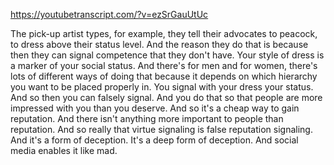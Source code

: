 https://youtubetranscript.com/?v=ezSrGauUtUc

 The pick-up artist types, for example, they tell their advocates to peacock, to dress above their status level. And the reason they do that is because then they can signal competence that they don't have. Your style of dress is a marker of your social status. And there's for men and for women, there's lots of different ways of doing that because it depends on which hierarchy you want to be placed properly in. You signal with your dress your status. And so then you can falsely signal. And you do that so that people are more impressed with you than you deserve. And so it's a cheap way to gain reputation. And there isn't anything more important to people than reputation. And so really that virtue signaling is false reputation signaling. And it's a form of deception. It's a deep form of deception. And social media enables it like mad.